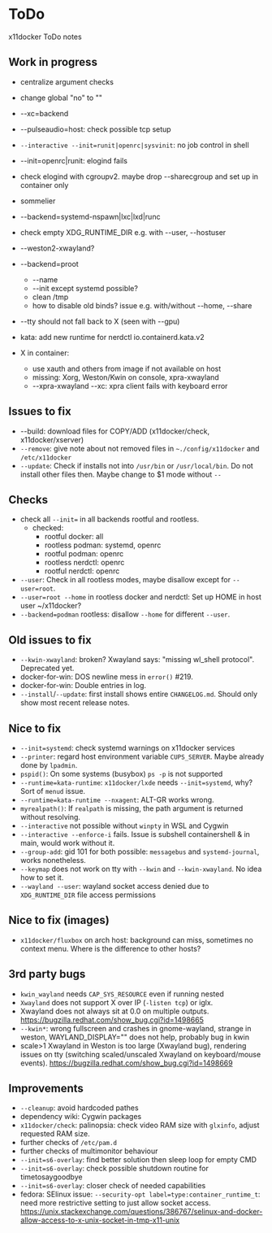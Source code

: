 # ToDo
x11docker ToDo notes

## Work in progress
 - centralize argument checks
 - change global "no" to ""
 - --xc=backend
 - --pulseaudio=host: check possible tcp setup
 
 - `--interactive --init=runit|openrc|sysvinit`: no job control in shell
 - --init=openrc|runit: elogind fails
 - check elogind with cgroupv2. maybe drop --sharecgroup and set up in container only
 
 - sommelier
 - --backend=systemd-nspawn|lxc|lxd|runc
 - check empty XDG_RUNTIME_DIR e.g. with --user, --hostuser
 - --weston2-xwayland?
 
 - --backend=proot
   - --name
   - --init except systemd possible?
   - clean /tmp
   - how to disable old binds? issue e.g. with/without --home, --share
   
 - --tty should not fall back to X (seen with --gpu)
 
 - kata: add new runtime for nerdctl io.containerd.kata.v2
   
 - X in container:
   - use xauth and others from image if not available on host
   - missing: Xorg, Weston/Kwin on console, xpra-xwayland
   - --xpra-xwayland --xc: xpra client fails with keyboard error 
 
## Issues to fix
 - --build: download files for COPY/ADD (x11docker/check, x11docker/xserver)
 - `--remove`: give note about not removed files in `~./config/x11docker` and `/etc/x11docker`
 - `--update`: Check if installs not into `/usr/bin` or `/usr/local/bin`. Do not install other files then.
   Maybe change to $1 mode without `--`
   
## Checks
 - check all `--init=` in all backends rootful and rootless.
   - checked: 
     - rootful docker: all
     - rootless podman: systemd, openrc
     - rootful podman: openrc
     - rootless nerdctl: openrc
     - rootful nerdctl: openrc
 - `--user`: Check in all rootless modes, maybe disallow except for `--user=root`.
 - `--user=root --home` in rootless docker and nerdctl: Set up HOME in host user ~/x11docker?
 - `--backend=podman` rootless: disallow `--home` for different `--user`.

## Old issues to fix
 - `--kwin-xwayland`: broken? Xwayland says: "missing wl_shell protocol". Deprecated yet.
 - docker-for-win: DOS newline mess in `error()` #219.
 - docker-for-win: Double entries in log.
 - `--install`/`--update`: first install shows entire `CHANGELOG.md`. Should only show most recent release notes.

## Nice to fix
 - `--init=systemd`: check systemd warnings on x11docker services
 - `--printer`: regard host environment variable `CUPS_SERVER`. Maybe already done by `lpadmin`.
 - `pspid()`: On some systems (busybox) `ps -p` is not supported
 - `--runtime=kata-runtime`: `x11docker/lxde` needs `--init=systemd`, why? Sort of `menud` issue.
 - `--runtime=kata-runtime --nxagent`: ALT-GR works wrong.
 - `myrealpath()`: If `realpath` is missing, the path argument is returned without resolving.
 - `--interactive` not possible without `winpty` in WSL and Cygwin
 - `--interactive --enforce-i` fails. Issue is subshell containershell & in main, would work without it.
 - `--group-add`: gid 101 for both possible: `messagebus` and `systemd-journal`, works nonetheless.
 - `--keymap` does not work on tty with `--kwin` and `--kwin-xwayland`. No idea how to set it.
 - `--wayland --user`: wayland socket access denied due to `XDG_RUNTIME_DIR` file access permissions

## Nice to fix (images)
 - `x11docker/fluxbox` on arch host: background can miss, sometimes no context menu. Where is the difference to other hosts?

## 3rd party bugs
  - `kwin_wayland` needs `CAP_SYS_RESOURCE` even if running nested
  - `Xwayland` does not support X over IP (`-listen tcp`) or iglx.
 - Xwayland does not always sit at 0.0 on multiple outputs. 
   https://bugzilla.redhat.com/show_bug.cgi?id=1498665
 - `--kwin*`: wrong fullscreen and crashes in gnome-wayland, strange in weston, WAYLAND_DISPLAY="" does not help, probably bug in kwin
 - scale>1 Xwayland in Weston is too large (Xwayland bug), rendering issues on tty (switching scaled/unscaled Xwayland on keyboard/mouse events). 
   https://bugzilla.redhat.com/show_bug.cgi?id=1498669
  
## Improvements
 - `--cleanup`: avoid hardcoded pathes
 - dependency wiki: Cygwin packages
 - `x11docker/check`: palinopsia: check video RAM size with `glxinfo`, adjust requested RAM size.
 - further checks of `/etc/pam.d`
 - further checks of multimonitor behaviour
 - `--init=s6-overlay`: find better solution then sleep loop for empty CMD
 - `--init=s6-overlay`: check possible shutdown routine for timetosaygoodbye
 - `--init=s6-overlay`: closer check of needed capabilities
 - fedora: SElinux issue: `--security-opt label=type:container_runtime_t`: need more restrictive setting to just allow socket access.
   https://unix.stackexchange.com/questions/386767/selinux-and-docker-allow-access-to-x-unix-socket-in-tmp-x11-unix
  
